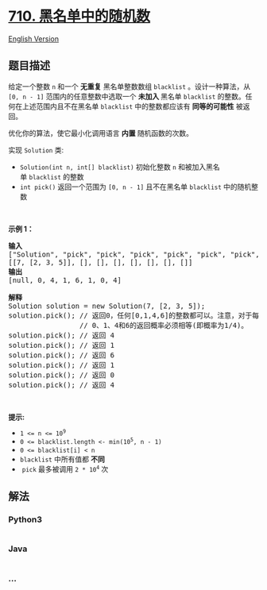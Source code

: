 # [710. 黑名单中的随机数](https://leetcode-cn.com/problems/random-pick-with-blacklist)

[English Version](/solution/0700-0799/0710.Random%20Pick%20with%20Blacklist/README_EN.md)

## 题目描述

<!-- 这里写题目描述 -->

<p>给定一个整数 <code>n</code> 和一个 <strong>无重复</strong> 黑名单整数数组&nbsp;<code>blacklist</code>&nbsp;。设计一种算法，从 <code>[0, n - 1]</code> 范围内的任意整数中选取一个&nbsp;<strong>未加入&nbsp;</strong>黑名单&nbsp;<code>blacklist</code>&nbsp;的整数。任何在上述范围内且不在黑名单&nbsp;<code>blacklist</code>&nbsp;中的整数都应该有 <strong>同等的可能性</strong> 被返回。</p>

<p>优化你的算法，使它最小化调用语言 <strong>内置</strong> 随机函数的次数。</p>

<p>实现&nbsp;<code>Solution</code>&nbsp;类:</p>

<ul>
	<li><code>Solution(int n, int[] blacklist)</code>&nbsp;初始化整数 <code>n</code> 和被加入黑名单&nbsp;<code>blacklist</code>&nbsp;的整数</li>
	<li><code>int pick()</code>&nbsp;返回一个范围为 <code>[0, n - 1]</code> 且不在黑名单&nbsp;<code>blacklist</code> 中的随机整数</li>
</ul>

<p>&nbsp;</p>

<p><strong>示例 1：</strong></p>

<pre>
<strong>输入</strong>
["Solution", "pick", "pick", "pick", "pick", "pick", "pick", "pick"]
[[7, [2, 3, 5]], [], [], [], [], [], [], []]
<strong>输出</strong>
[null, 0, 4, 1, 6, 1, 0, 4]

<b>解释
</b>Solution solution = new Solution(7, [2, 3, 5]);
solution.pick(); // 返回0，任何[0,1,4,6]的整数都可以。注意，对于每一个pick的调用，
                 // 0、1、4和6的返回概率必须相等(即概率为1/4)。
solution.pick(); // 返回 4
solution.pick(); // 返回 1
solution.pick(); // 返回 6
solution.pick(); // 返回 1
solution.pick(); // 返回 0
solution.pick(); // 返回 4
</pre>

<p>&nbsp;</p>

<p><strong>提示:</strong></p>

<ul>
	<li><code>1 &lt;= n &lt;= 10<sup>9</sup></code></li>
	<li><code>0 &lt;= blacklist.length &lt;- min(10<sup>5</sup>, n - 1)</code></li>
	<li><code>0 &lt;= blacklist[i] &lt; n</code></li>
	<li><code>blacklist</code>&nbsp;中所有值都 <strong>不同</strong></li>
	<li>&nbsp;<code>pick</code>&nbsp;最多被调用&nbsp;<code>2 * 10<sup>4</sup></code>&nbsp;次</li>
</ul>

## 解法

<!-- 这里可写通用的实现逻辑 -->

<!-- tabs:start -->

### **Python3**

<!-- 这里可写当前语言的特殊实现逻辑 -->

```python

```

### **Java**

<!-- 这里可写当前语言的特殊实现逻辑 -->

```java

```

### **...**

```

```

<!-- tabs:end -->
